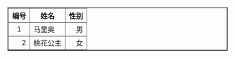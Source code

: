 <table width="600" border="2" background='https://p1.ssl.qhimgs1.com/sdr/400__/t01f04c2504aa62bab7.gif'>
    <tr align="center">
        <th> 编号 </th>
        <th>姓名</th>
        <th>性别</th>
    </tr>
    <tr>
        <td align="center">1</td>
        <td align="left">马里奥</td>
        <td align="right">男</td>
    </tr>
    <tr align="right">
        <td>2</td>
        <td align="left">桃花公主</td>
        <td>女</td>
    </tr>
</table>
